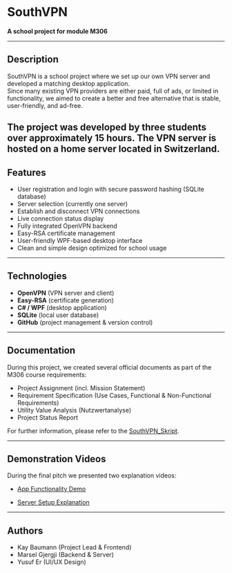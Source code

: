 # SouthVPN

**A school project for module M306**

---

## Description

SouthVPN is a school project where we set up our own VPN server and developed a matching desktop application.  
Since many existing VPN providers are either paid, full of ads, or limited in functionality, we aimed to create a better and free alternative that is stable, user-friendly, and ad-free.

The project was developed by three students over approximately 15 hours. The VPN server is hosted on a home server located in Switzerland.
---

## Features

- User registration and login with secure password hashing (SQLite database)
- Server selection (currently one server)
- Establish and disconnect VPN connections
- Live connection status display
- Fully integrated OpenVPN backend
- Easy-RSA certificate management
- User-friendly WPF-based desktop interface
- Clean and simple design optimized for school usage

---

## Technologies

- **OpenVPN** (VPN server and client)
- **Easy-RSA** (certificate generation)
- **C# / WPF** (desktop application)
- **SQLite** (local user database)
- **GitHub** (project management & version control)

---

## Documentation

During this project, we created several official documents as part of the M306 course requirements:

- Project Assignment (incl. Mission Statement)
- Requirement Specification (Use Cases, Functional & Non-Functional Requirements)
- Utility Value Analysis (Nutzwertanalyse)
- Project Status Report

For further information, please refer to the [SouthVPN_Skript](SouthVPN_Skript.pdf).

---

## Demonstration Videos

During the final pitch we presented two explanation videos:

- [App Functionality Demo](https://youtu.be/BT-egczU2Og)

- [Server Setup Explanation](INSERT_SERVER_SETUP_LINK_HERE)

---

## Authors

- Kay Baumann (Project Lead & Frontend)
- Marsel Gjergji (Backend & Server)
- Yusuf Er (UI/UX Design)
